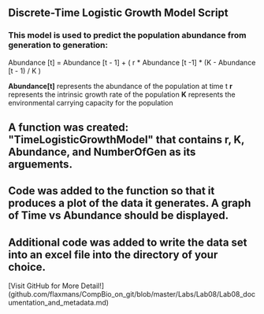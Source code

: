 ## Discrete-Time Logistic Growth Model Script 

### This model is used to predict the population abundance from generation to generation:
Abundance [t] = Abundance [t - 1] + ( r * Abundance [t -1] * (K - Abundance [t - 1) / K  )

**Abundance[t]** represents the abundance of the population at time t
**r** represents the intrinsic growth rate of the population 
 **K** represents the environmental carrying capacity for the population 

## A function was created: "TimeLogisticGrowthModel" that contains r, K, Abundance, and NumberOfGen as its arguements. 
## Code was added to the function so that it produces a plot of the data it generates. A graph of Time vs Abundance should be displayed. 
## Additional code was added to write the data set into an excel file into the directory of your choice. 

[Visit GitHub for More Detail!] (github.com/flaxmans/CompBio_on_git/blob/master/Labs/Lab08/Lab08_documentation_and_metadata.md)
